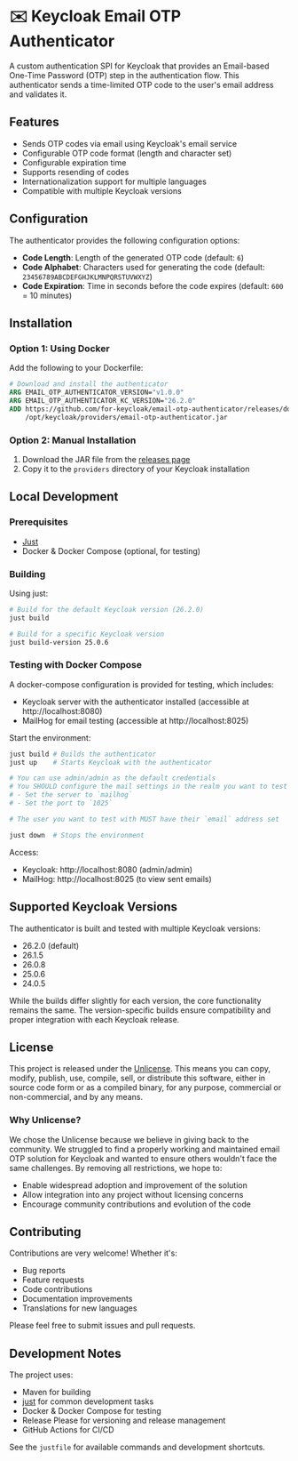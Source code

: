 # ✉️ Keycloak Email OTP Authenticator

A custom authentication SPI for Keycloak that provides an Email-based One-Time Password (OTP) step in the authentication flow. This authenticator sends a time-limited OTP code to the user's email address and validates it.


## Features

- Sends OTP codes via email using Keycloak's email service
- Configurable OTP code format (length and character set)
- Configurable expiration time
- Supports resending of codes
- Internationalization support for multiple languages
- Compatible with multiple Keycloak versions


## Configuration

The authenticator provides the following configuration options:

- **Code Length**: Length of the generated OTP code (default: `6`)
- **Code Alphabet**: Characters used for generating the code (default: `23456789ABCDEFGHJKLMNPQRSTUVWXYZ`)
- **Code Expiration**: Time in seconds before the code expires (default: `600` = 10 minutes)


## Installation

### Option 1: Using Docker

Add the following to your Dockerfile:

```dockerfile
# Download and install the authenticator
ARG EMAIL_OTP_AUTHENTICATOR_VERSION="v1.0.0"
ARG EMAIL_OTP_AUTHENTICATOR_KC_VERSION="26.2.0"
ADD https://github.com/for-keycloak/email-otp-authenticator/releases/download/${EMAIL_OTP_AUTHENTICATOR_VERSION}/email_otp_authenticator-${EMAIL_OTP_AUTHENTICATOR_VERSION}-kc-${EMAIL_OTP_AUTHENTICATOR_KC_VERSION}.jar \
    /opt/keycloak/providers/email-otp-authenticator.jar
```

### Option 2: Manual Installation

1. Download the JAR file from the [releases page](https://github.com/for-keycloak/email-otp-authenticator/releases)
2. Copy it to the `providers` directory of your Keycloak installation


## Local Development

### Prerequisites

- [Just](https://github.com/casey/just)
- Docker & Docker Compose (optional, for testing)

### Building

Using just:
```bash
# Build for the default Keycloak version (26.2.0)
just build

# Build for a specific Keycloak version
just build-version 25.0.6
```


### Testing with Docker Compose

A docker-compose configuration is provided for testing, which includes:

- Keycloak server with the authenticator installed (accessible at http://localhost:8080)
- MailHog for email testing (accessible at http://localhost:8025)

Start the environment:
```bash
just build # Builds the authenticator
just up    # Starts Keycloak with the authenticator
```

```bash
# You can use admin/admin as the default credentials
# You SHOULD configure the mail settings in the realm you want to test
# - Set the server to `mailhog`
# - Set the port to `1025`

# The user you want to test with MUST have their `email` address set
```

```bash
just down  # Stops the environment
```

Access:
- Keycloak: http://localhost:8080 (admin/admin)
- MailHog: http://localhost:8025 (to view sent emails)


## Supported Keycloak Versions

The authenticator is built and tested with multiple Keycloak versions:

- 26.2.0 (default)
- 26.1.5
- 26.0.8
- 25.0.6
- 24.0.5

While the builds differ slightly for each version, the core functionality remains the same. The version-specific builds ensure compatibility and proper integration with each Keycloak release.


## License

This project is released under the [Unlicense](https://unlicense.org/). This means you can copy, modify, publish, use, compile, sell, or distribute this software, either in source code form or as a compiled binary, for any purpose, commercial or non-commercial, and by any means.

### Why Unlicense?

We chose the Unlicense because we believe in giving back to the community. We struggled to find a properly working and maintained email OTP solution for Keycloak and wanted to ensure others wouldn't face the same challenges. By removing all restrictions, we hope to:

- Enable widespread adoption and improvement of the solution
- Allow integration into any project without licensing concerns
- Encourage community contributions and evolution of the code


## Contributing

Contributions are very welcome! Whether it's:

- Bug reports
- Feature requests
- Code contributions
- Documentation improvements
- Translations for new languages

Please feel free to submit issues and pull requests.


## Development Notes

The project uses:

- Maven for building
- [just](https://github.com/casey/just) for common development tasks
- Docker & Docker Compose for testing
- Release Please for versioning and release management
- GitHub Actions for CI/CD

See the `justfile` for available commands and development shortcuts.
